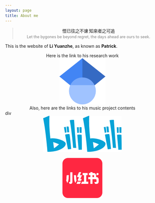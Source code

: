 ```yaml
---
layout: page
title: About me
---
```


<div style="text-align: center;">
  <blockquote>
    <span style="font-weight:bold;">悟已往之不谏 知来者之可追</span><br>
    <span style="font-size:90%;color:gray;">Let the bygones be beyond regret, the days ahead are ours to seek.</span>
  </blockquote>
</div>

This is the website of **Li Yuanzhe**, as known as **Patrick**. 

<div style="text-align: center;">
  Here is the link to his research work
</div>

<div style="text-align: center;">
  <a href="https://scholar.google.com/citations?user=gAskz6UAAAAJ&hl=en" target="_blank" title="Scholar">
    <img src="/assets/img/Google_Scholar_logo.svg" alt="Google Scholar" style="width:150px;height:150px;">
  </a>
</div>
<be>

<div style="text-align: center;">
  Also, here are the links to his music project contents
</div>div

<div style="text-align: center;">
  <a href="https://b23.tv/S4k0WAI" target="_blank" title="哔哩哔哩">
    <img src="/assets/img/bilibili-logo.svg" alt="Bilibili" style="width:256px;height:117.1px;">
  </a>
</div>
<br>

<div style="text-align: center;">
  <a href="https://www.xiaohongshu.com/user/profile/5936190250c4b424ac4752c7?xsec_token=..." target="_blank" title="RedNote">
    <img src="/assets/img/xiaohongshu-logo.png" alt="RedNote" style="width:130px;height:130px;">
  </a>
</div>
